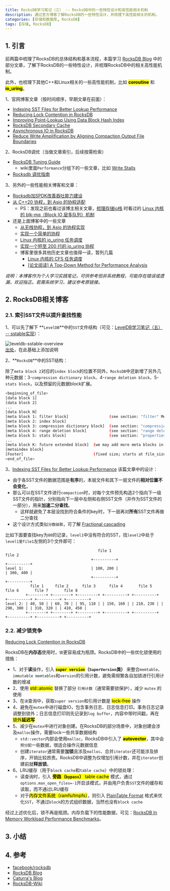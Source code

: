 ```yaml
---
title: RocksDB学习笔记（三） -- RocksDB中的一些特性设计和高性能相关机制
description: 通过官方博客了解RocksDB的一些特性设计，并梳理下高性能相关的机制。
categories: [存储和数据库, RocksDB]
tags: [存储, RocksDB]
---
```



## 1. 引言

前两篇中梳理了RocksDB的总体结构和基本流程，本篇学习 [RocksDB Blog](https://rocksdb.org/blog/) 中的部分文章，了解下RocksDB的一些特性设计，并梳理RocksDB中的相关高性能机制。

此外，也梳理下其他C++和Linux相关的一些高性能机制，比如 **<mark>coroutine</mark>** 和 **<mark>io_uring</mark>**。

1、官网博客文章（按时间顺序，早期文章在前面）：

* [Indexing SST Files for Better Lookup Performance](https://rocksdb.org/blog/2014/04/21/indexing-sst-files-for-better-lookup-performance.html)
* [Reducing Lock Contention in RocksDB](https://rocksdb.org/blog/2014/05/14/lock.html)
* [Improving Point-Lookup Using Data Block Hash Index](https://rocksdb.org/blog/2018/08/23/data-block-hash-index.html)
* [RocksDB Secondary Cache](https://rocksdb.org/blog/2021/05/27/rocksdb-secondary-cache.html)
* [Asynchronous IO in RocksDB](https://rocksdb.org/blog/2022/10/07/asynchronous-io-in-rocksdb.html)
* [Reduce Write Amplification by Aligning Compaction Output File Boundaries](https://rocksdb.org/blog/2022/10/31/align-compaction-output-file.html)

2、RocksDB调优（当做文章索引，后续按需检索）

* [RocksDB Tuning Guide](https://github.com/facebook/rocksdb/wiki/RocksDB-Tuning-Guide)
    * wiki里面`Performance`分组下的一些文章，比如 [Write Stalls](https://github.com/facebook/rocksdb/wiki/Write-Stalls)
* [Rocksdb 调优指南](https://www.cnblogs.com/lygin/p/17158774.html)

3、另外的一些性能相关博客和文章：

* [Rocksdb加SPDK改善吞吐能力建设](https://chenxu14.github.io/2021/02/04/rocksdb-perfomance-improve.html)
* [从 C++20 协程，到 Asio 的协程适配](https://www.bluepuni.com/archives/cpp20-coroutine-and-asio-coroutine)
    * PS：发现之前也看过该博主相关文章，[梳理存储io栈](https://xiaodongq.github.io/2024/08/26/linux-io-stack-block/) 时看过的 [Linux 内核的 blk-mq（Block IO 层多队列）机制](https://www.bluepuni.com/archives/linux-blk-mq/)
* 还是上面博客中的一些文章
    * [从无栈协程，到 Asio 的协程实现](https://www.bluepuni.com/archives/stackless-coroutine-and-asio-coroutine/)
    * [实现一个简单的协程](https://www.bluepuni.com/archives/implements-coroutine/)
    * [Linux 内核的 io_uring 任务调度](https://www.bluepuni.com/archives/linux-io-uring-task-scheduling/)
    * [实现一个短至 200 行的 io_uring 协程](https://www.bluepuni.com/archives/io-uring-coroutine-example-in-200-lines/)
    * 博客里很多其他历史文章也值得一读，暂列几篇
        * [Linux 内核的 CFS 任务调度](https://www.bluepuni.com/archives/cfs-basic/)
        * [[论文阅读] A Top-Down Method for Performance Analysis](https://www.bluepuni.com/archives/paper-reading-a-top-down-method-for-performance-analysis/)

*说明：本博客作为个人学习实践笔记，可供参考但非系统教程，可能存在错误或遗漏，欢迎指正。若需系统学习，建议参考原链接。*

## 2. RocksDB相关博客

### 2.1. 索引SST文件以提升查找性能

1、可以先了解下 **`LevelDB`**中的`SST`文件结构（可见：[LevelDB学习笔记（五） -- sstable实现](https://xiaodongq.github.io/2024/08/07/leveldb-sstable)）：

![leveldb-sstable-overview](/images/leveldb-sstable-overview.svg)  
[出处](https://leveldb-handbook.readthedocs.io/zh/latest/sstable.html)，在此基础上添加说明

2、**`RocksDB`**中的SST结构：

除了`meta block 2`对应的`index block`的位置不同外，`RocksDB`中还新增了另外几种元数据：3-`compression dictionary block`、4-`range deletion block`、5-`stats block`，以及预留的元数据block扩展。

```sh
<beginning_of_file>
[data block 1]
[data block 2]
...
[data block N]
[meta block 1: filter block]                  (see section: "filter" Meta Block)
[meta block 2: index block]
[meta block 3: compression dictionary block]  (see section: "compression dictionary" Meta Block)
[meta block 4: range deletion block]          (see section: "range deletion" Meta Block)
[meta block 5: stats block]                   (see section: "properties" Meta Block)
...
[meta block K: future extended block]  (we may add more meta blocks in the future)
[metaindex block]
[Footer]                               (fixed size; starts at file_size - sizeof(Footer))
<end_of_file>
```

3、[Indexing SST Files for Better Lookup Performance](https://rocksdb.org/blog/2014/04/21/indexing-sst-files-for-better-lookup-performance.html) 该篇文章中的设计：

* 由于各SST文件的数据范围是**有序**的，本层文件和其下一层文件的**相对位置不会变化**，
* 那么可以在SST文件进行`compaction`时，对每个文件预先构造2个指向下一级SST文件的指针，分别指向下一层中左侧和右侧SST文件（并作为SST文件的一部分），用来**加速二分查找**。
    * 这样就避免了本层没找到符合条件的key时，下一层再对**所有**SST文件再做二分查找
* 这个设计方式类似`分数级联`，可了解 [Fractional cascading](https://en.wikipedia.org/wiki/Fractional_cascading)

比如下面要查找key为`80`的记录，`level1`中没有符合的SST，找`level2`中处于`level1里file1`左侧的3个文件即可：

```
                                         file 1                                          file 2
                                      +----------+                                    +----------+
level 1:                              | 100, 200 |                                    | 300, 400 |
                                      +----------+                                    +----------+
           file 1     file 2      file 3      file 4       file 5       file 6       file 7       file 8
         +--------+ +--------+ +---------+ +----------+ +----------+ +----------+ +----------+ +----------+
level 2: | 40, 50 | | 60, 70 | | 95, 110 | | 150, 160 | | 210, 230 | | 290, 300 | | 310, 320 | | 410, 450 |
         +--------+ +--------+ +---------+ +----------+ +----------+ +----------+ +----------+ +----------+
```

### 2.2. 减少锁竞争

[Reducing Lock Contention in RocksDB](https://rocksdb.org/blog/2014/05/14/lock.html)

RocksDB在**内存态**使用时，`锁`更容易成为瓶颈。RocksDB中的一些优化锁使用的措施：

* 1、对于**读**操作，引入 **<mark>`super version`</mark>（`SuperVersion`类）** 来整合`memtable`、`immutable memtables`和`version`的引用计数，避免需频繁各自加锁进行引用计数的增减
* 2、使用 <mark>std::atomic</mark> 替换了部分 `引用计数`（通常需要锁保护），减少 `mutex` 的使用
* 3、在`读`查询中，获取`super version`和引用计数是 <mark>lock-free</mark> 操作
* 4、避免在`mutex`中进行磁盘IO，包含事务日志、日志信息打印。事务日志记录调整到锁外；日志信息打印则先记录到`log buffer`，内容中带时间戳，再在 <mark>锁外**延迟写**</mark>
* 5、减少在`mutex`中进行对象创建。在RocksDB的部分场景中，对象创建会涉及`malloc`操作，需要lock一些共享数据结构
    * `std::vector`内部会使用`malloc`，RocksDB中引入了 **<mark>autovector</mark>**，其中会`预分配`一些数据，很适合操作元数据信息
    * 创建`iterator`通常需要**加锁**且涉及`malloc`、合并`iterator`还可能涉及排序，开销比较昂贵。RocksDB中调整为仅增加引用计数，并在`iterator`创建前就**释放锁**。
* 6、LRU缓存（用于`block cache`和`table cache`）中的锁处理：
    * 读查询时，引入 <mark>**旁路（`bypass`）** table cache</mark> 模式，通过`options.max_open_files=-1`开启该模式，并由用户负责`SST`文件的缓存和读取，而不通过LRU缓存
    * 对于<mark>内存文件系统（ramfs/tmpfs）</mark>，则引入 [PlainTable Format](https://github.com/facebook/rocksdb/wiki/PlainTable-Format) 格式来优化`SST`，不通过`block`的方式组织数据，当然也没有`block cache`

经过上述优化后，锁不再是瓶颈。内存负载下的性能数据，可见：[RocksDB In Memory Workload Performance Benchmarks](https://github.com/facebook/rocksdb/wiki/RocksDB-In-Memory-Workload-Performance-Benchmarks)。


## 3. 小结


## 4. 参考

* [facebook/rocksdb](https://github.com/facebook/rocksdb/)
* [RocksDB Blog](https://rocksdb.org/blog/)
* [Caturra's Blog](https://www.bluepuni.com/)
* [RocksDB-Wiki](https://github.com/facebook/rocksdb/wiki)
